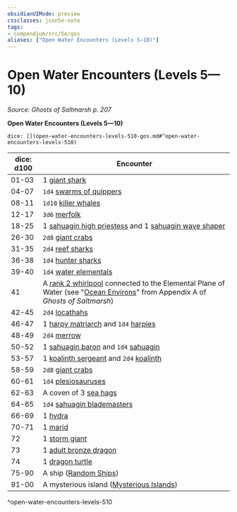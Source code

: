 ```yaml
---
obsidianUIMode: preview
cssclasses: json5e-note
tags:
- compendium/src/5e/gos
aliases: ["Open Water Encounters (Levels 5—10)"]
---
```

# Open Water Encounters (Levels 5—10)
*Source: Ghosts of Saltmarsh p. 207* 

**Open Water Encounters (Levels 5—10)**

`dice: [](open-water-encounters-levels-510-gos.md#^open-water-encounters-levels-510)`

| dice: d100 | Encounter |
|------------|-----------|
| 01-03 | 1 [giant shark](Mechanics/bestiary/beast/giant-shark.md) |
| 04-07 | `1d4` [swarms of quippers](Mechanics/bestiary/beast/swarm-of-quippers.md) |
| 08-11 | `1d10` [killer whales](Mechanics/bestiary/beast/killer-whale.md) |
| 12-17 | `3d6` [merfolk](Mechanics/bestiary/humanoid/merfolk.md) |
| 18-25 | 1 [sahuagin high priestess](Mechanics/bestiary/humanoid/sahuagin-high-priestess-gos.md) and 1 [sahuagin wave shaper](Mechanics/bestiary/humanoid/sahuagin-wave-shaper-gos.md) |
| 26-30 | `2d8` [giant crabs](Mechanics/bestiary/beast/giant-crab.md) |
| 31-35 | `2d4` [reef sharks](Mechanics/bestiary/beast/reef-shark.md) |
| 36-38 | `1d4` [hunter sharks](Mechanics/bestiary/beast/hunter-shark.md) |
| 39-40 | `1d4` [water elementals](Mechanics/bestiary/elemental/water-elemental.md) |
| 41 | A [rank 2 whirlpool](Mechanics/tables/whirlpools-whirlpool-rank-gos.md) connected to the Elemental Plane of Water (see "[Ocean Environs](Mechanics/Rules/variant-rules/ocean-environs-gos.md)" from Appendix A of *Ghosts of Saltmarsh*) |
| 42-45 | `2d4` [locathahs](Mechanics/bestiary/humanoid/locathah-gos.md) |
| 46-47 | 1 [harpy matriarch](Mechanics/bestiary/monstrosity/harpy-matriarch-gos.md) and `1d4` [harpies](Mechanics/bestiary/monstrosity/harpy.md) |
| 48-49 | `2d4` [merrow](Mechanics/bestiary/monstrosity/merrow.md) |
| 50-52 | 1 [sahuagin baron](Mechanics/bestiary/humanoid/sahuagin-baron.md) and `1d4` [sahuagin](Mechanics/bestiary/humanoid/sahuagin.md) |
| 53-57 | 1 [koalinth sergeant](Mechanics/bestiary/humanoid/koalinth-sergeant-gos.md) and `2d4` [koalinth](Mechanics/bestiary/humanoid/koalinth-gos.md) |
| 58-59 | `2d8` [giant crabs](Mechanics/bestiary/beast/giant-crab.md) |
| 60-61 | `1d4` [plesiosauruses](Mechanics/bestiary/beast/plesiosaurus.md) |
| 62-63 | A coven of 3 [sea hags](Mechanics/bestiary/fey/sea-hag.md) |
| 64-65 | `1d4` [sahuagin blademasters](Mechanics/bestiary/humanoid/sahuagin-blademaster-gos.md) |
| 66-69 | 1 [hydra](Mechanics/bestiary/monstrosity/hydra.md) |
| 70-71 | 1 [marid](Mechanics/bestiary/elemental/marid.md) |
| 72 | 1 [storm giant](Mechanics/bestiary/giant/storm-giant.md) |
| 73 | 1 [adult bronze dragon](Mechanics/bestiary/dragon/adult-bronze-dragon.md) |
| 74 | 1 [dragon turtle](Mechanics/bestiary/dragon/dragon-turtle.md) |
| 75-90 | A ship ([Random Ships](Mechanics/Rules/variant-rules/random-ships-gos.md)) |
| 91-00 | A mysterious island ([Mysterious Islands](Mechanics/Rules/variant-rules/mysterious-islands-gos.md)) |
^open-water-encounters-levels-510
